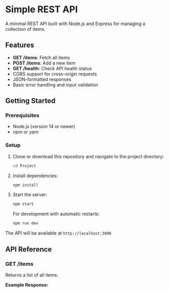 # Simple REST API

A minimal REST API built with Node.js and Express for managing a collection of items.

## Features

- **GET /items**: Fetch all items
- **POST /items**: Add a new item
- **GET /health**: Check API health status
- CORS support for cross-origin requests
- JSON-formatted responses
- Basic error handling and input validation

## Getting Started

### Prerequisites

- Node.js (version 14 or newer)
- npm or yarn

### Setup

1. Clone or download this repository and navigate to the project directory:
   ```bash
   cd Project
   ```

2. Install dependencies:
   ```bash
   npm install
   ```

3. Start the server:
   ```bash
   npm start
   ```

   For development with automatic restarts:
   ```bash
   npm run dev
   ```

The API will be available at `http://localhost:3000`

## API Reference

### GET /items

Returns a list of all items.

**Example Response:**
